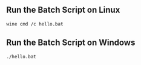 ## Run the Batch Script on Linux
    wine cmd /c hello.bat

## Run the Batch Script on Windows
    ./hello.bat
